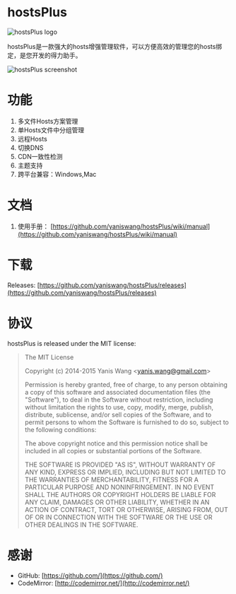 hostsPlus
================

![hostsPlus logo](https://raw.github.com/yaniswang/hostsPlus/master/img/logo.png)

hostsPlus是一款强大的hosts增强管理软件，可以方便高效的管理您的hosts绑定，是您开发的得力助手。

![hostsPlus screenshot](https://raw.github.com/yaniswang/hostsPlus/master/img/screenshot.png)

功能
================

1. 多文件Hosts方案管理
2. 单Hosts文件中分组管理
3. 远程Hosts
4. 切换DNS
5. CDN一致性检测
6. 主题支持
7. 跨平台兼容：Windows,Mac

文档
================

1. 使用手册： [https://github.com/yaniswang/hostsPlus/wiki/manual](https://github.com/yaniswang/hostsPlus/wiki/manual)

下载
================

Releases: [https://github.com/yaniswang/hostsPlus/releases](https://github.com/yaniswang/hostsPlus/releases)

协议
================

hostsPlus is released under the MIT license:

> The MIT License
> 
> Copyright (c) 2014-2015 Yanis Wang \<yanis.wang@gmail.com\>
> 
> Permission is hereby granted, free of charge, to any person obtaining a copy
> of this software and associated documentation files (the "Software"), to deal
> in the Software without restriction, including without limitation the rights
> to use, copy, modify, merge, publish, distribute, sublicense, and/or sell
> copies of the Software, and to permit persons to whom the Software is
> furnished to do so, subject to the following conditions:
> 
> The above copyright notice and this permission notice shall be included in
> all copies or substantial portions of the Software.
> 
> THE SOFTWARE IS PROVIDED "AS IS", WITHOUT WARRANTY OF ANY KIND, EXPRESS OR
> IMPLIED, INCLUDING BUT NOT LIMITED TO THE WARRANTIES OF MERCHANTABILITY,
> FITNESS FOR A PARTICULAR PURPOSE AND NONINFRINGEMENT. IN NO EVENT SHALL THE
> AUTHORS OR COPYRIGHT HOLDERS BE LIABLE FOR ANY CLAIM, DAMAGES OR OTHER
> LIABILITY, WHETHER IN AN ACTION OF CONTRACT, TORT OR OTHERWISE, ARISING FROM,
> OUT OF OR IN CONNECTION WITH THE SOFTWARE OR THE USE OR OTHER DEALINGS IN
> THE SOFTWARE.

感谢
================

* GitHub: [https://github.com/](https://github.com/)
* CodeMirror: [http://codemirror.net/](http://codemirror.net/)